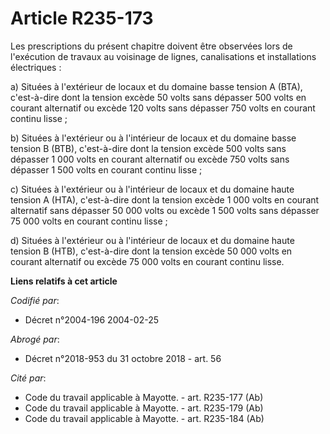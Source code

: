 # Article R235-173

Les prescriptions du présent chapitre doivent être observées lors de l'exécution de travaux au voisinage de lignes,
canalisations et installations électriques :

a) Situées à l'extérieur de locaux et du domaine basse tension A (BTA), c'est-à-dire dont la tension excède 50 volts sans
dépasser 500 volts en courant alternatif ou excède 120 volts sans dépasser 750 volts en courant continu lisse ;

b) Situées à l'extérieur ou à l'intérieur de locaux et du domaine basse tension B (BTB), c'est-à-dire dont la tension excède
500 volts sans dépasser 1 000 volts en courant alternatif ou excède 750 volts sans dépasser 1 500 volts en courant continu
lisse ;

c) Situées à l'extérieur ou à l'intérieur de locaux et du domaine haute tension A (HTA), c'est-à-dire dont la tension excède
1 000 volts en courant alternatif sans dépasser 50 000 volts ou excède 1 500 volts sans dépasser 75 000 volts en courant
continu lisse ;

d) Situées à l'extérieur ou à l'intérieur de locaux et du domaine haute tension B (HTB), c'est-à-dire dont la tension excède
50 000 volts en courant alternatif ou excède 75 000 volts en courant continu lisse.

**Liens relatifs à cet article**

_Codifié par_:

  - Décret n°2004-196 2004-02-25

_Abrogé par_:

  - Décret n°2018-953 du 31 octobre 2018 - art. 56

_Cité par_:

  - Code du travail applicable à Mayotte. - art. R235-177 (Ab)
  - Code du travail applicable à Mayotte. - art. R235-179 (Ab)
  - Code du travail applicable à Mayotte. - art. R235-184 (Ab)
